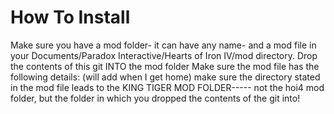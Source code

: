 # How To Install
Make sure you have a mod folder- it can have any name- and a mod file in your Documents/Paradox Interactive/Hearts of Iron IV/mod directory.
Drop the contents of this git INTO the mod folder
Make sure the mod file has the following details: (will add when I get home)
make sure the directory stated in the mod file leads to the KING TIGER MOD FOLDER----- not the hoi4 mod folder, but the folder in which you dropped the contents of the git into!
